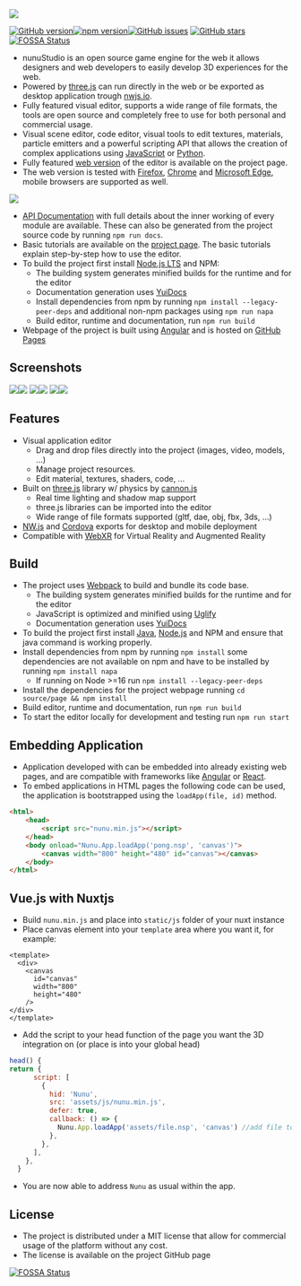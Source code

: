 <img src="https://raw.githubusercontent.com/tentone/nunuStudio/master/source/page/src/assets/github/logo.png">

[![GitHub version](https://badge.fury.io/gh/tentone%2FnunuStudio.svg)](https://badge.fury.io/gh/tentone%2FnunuStudio)[![npm version](https://badge.fury.io/js/nunu-studio.svg)](https://badge.fury.io/js/nunu-studio)[![GitHub issues](https://img.shields.io/github/issues/tentone/nunuStudio.svg)](https://github.com/tentone/nunuStudio/issues) [![GitHub stars](https://img.shields.io/github/stars/tentone/nunuStudio.svg)](https://github.com/tentone/nunuStudio/stargazers)
[![FOSSA Status](https://app.fossa.com/api/projects/git%2Bgithub.com%2Ftentone%2FnunuStudio.svg?type=shield)](https://app.fossa.com/projects/git%2Bgithub.com%2Ftentone%2FnunuStudio?ref=badge_shield)


- nunuStudio is an open source  game engine for the web it allows designers and web developers to easily develop 3D experiences for the web.
- Powered by [three.js](https://github.com/mrdoob/three.js) can run directly in the web or be exported as desktop application trough [nwjs.io](https://nwjs.io).
- Fully featured visual editor, supports a wide range of file formats, the tools are open source and completely free to use for both personal and commercial usage.
- Visual scene editor, code editor, visual tools to edit textures, materials, particle emitters and a powerful scripting API that allows the creation of complex applications using [JavaScript](https://www.javascript.com/) or [Python](https://www.python.org/).
- Fully featured [web version](https://www.nunustudio.org/build/editor/index.html) of the editor is available on the project page.
- The web version is tested with [Firefox](https://www.mozilla.org/en-US/firefox/new/), [Chrome](https://www.google.com/chrome/) and [Microsoft Edge](https://www.microsoft.com/en-us/edge), mobile browsers are supported as well.

<img src="https://raw.githubusercontent.com/tentone/nunuStudio/master/source/page/src/assets/github/web.png">

- [API Documentation](https://nunustudio.org/docs) with full details about the inner working of every module are available. These can also be generated from the project source code by running `npm run docs`.
- Basic tutorials are available on the [project page](https://www.nunustudio.org/learn). The basic tutorials explain step-by-step how to use the editor.
- To build the project first install [Node.js LTS](https://nodejs.org/en/) and NPM:
  - The building system generates minified builds for the runtime and for the editor
  - Documentation generation uses [YuiDocs](https://yui.github.io/yuidoc/)
  - Install dependencies from npm by running `npm install --legacy-peer-deps` and additional non-npm packages using `npm run napa`
  - Build  editor, runtime and documentation, run `npm run build`
- Webpage of the project is built using [Angular](https://angular.io/) and is hosted on [GitHub Pages](https://pages.github.com/)



## Screenshots

<img src="https://raw.githubusercontent.com/tentone/nunuStudio/master/source/page/src/assets/github/2.png"><img src="https://raw.githubusercontent.com/tentone/nunuStudio/master/source/page/src/assets/github/3.png">
<img src="https://raw.githubusercontent.com/tentone/nunuStudio/master/source/page/src/assets/github/4.png"><img src="https://raw.githubusercontent.com/tentone/nunuStudio/master/source/page/src/assets/github/1.png">
<img src="https://raw.githubusercontent.com/tentone/nunuStudio/master/source/page/src/assets/github/5.png"><img src="https://raw.githubusercontent.com/tentone/nunuStudio/master/source/page/src/assets/github/6.png">



## Features

- Visual application editor
  - Drag and drop files directly into the project (images, video, models, ...)
  - Manage project resources.
  - Edit material, textures, shaders, code, ...
- Built on [three.js](https://threejs.org/) library w/ physics by [cannon.js](https://schteppe.github.io/cannon.js/)
  - Real time lighting and shadow map support
  - three.js libraries can be imported into the editor
  - Wide range of file formats supported (gltf, dae, obj, fbx, 3ds, ...)
- [NW.js](https://nwjs.io/) and [Cordova](https://cordova.apache.org/) exports for desktop and mobile deployment
- Compatible with [WebXR](https://www.w3.org/TR/webxr/) for Virtual Reality and Augmented Reality

## Build
- The project uses [Webpack](https://webpack.js.org/) to build and bundle its code base.
  - The building system generates minified builds for the runtime and for the editor
  - JavaScript is optimized and minified using [Uglify](https://www.npmjs.com/package/uglify-js)
  - Documentation generation uses [YuiDocs](https://yui.github.io/yuidoc/)
- To build the project first install [Java](https://www.oracle.com/java/technologies/javase-jdk8-downloads.html), [Node.js](https://nodejs.org/en/) and NPM and ensure that java command is working properly.
- Install dependencies from npm by running `npm install` some dependencies are not available on npm and have to be installed by running `npm install napa`
  - If running on Node >=16 run `npm install --legacy-peer-deps`
- Install the dependencies for the project webpage running `cd source/page && npm install`
- Build  editor, runtime and documentation, run `npm run build`
- To start the editor locally for development and testing run `npm run start`


## Embedding Application

- Application developed with can be embedded into already existing web pages, and are compatible with frameworks like [Angular](https://angular.io/) or [React](https://reactjs.org/).
- To embed applications in HTML pages the following code can be used, the application is bootstrapped using the `loadApp(file, id)` method.

```html
<html>
    <head>
        <script src="nunu.min.js"></script>
    </head>
    <body onload="Nunu.App.loadApp('pong.nsp', 'canvas')">
        <canvas width="800" height="480" id="canvas"></canvas>
    </body>
</html>
```

## Vue.js with Nuxtjs

 - Build `nunu.min.js` and place into `static/js` folder of your nuxt instance
 - Place canvas element into your `template` area where you want it, for example:
```vue
<template>
  <div>
    <canvas
      id="canvas"
      width="800"
      height="480"
    />
</div>
</template>
```
 - Add the script to your head function of the page you want the 3D integration on (or place is into your global head)
```js
head() {
return {
      script: [
        {
          hid: 'Nunu',
          src: 'assets/js/nunu.min.js',
          defer: true,
          callback: () => {
            Nunu.App.loadApp('assets/file.nsp', 'canvas') //add file to load in here
          },
        },
      ],
    },
  }
```

 - You are now able to address `Nunu` as usual within the app.


## License

- The project is distributed under a MIT license that allow for commercial usage of the platform without any cost.
- The license is available on the project GitHub page

[![FOSSA Status](https://app.fossa.com/api/projects/git%2Bgithub.com%2Ftentone%2FnunuStudio.svg?type=large)](https://app.fossa.com/projects/git%2Bgithub.com%2Ftentone%2FnunuStudio?ref=badge_large)